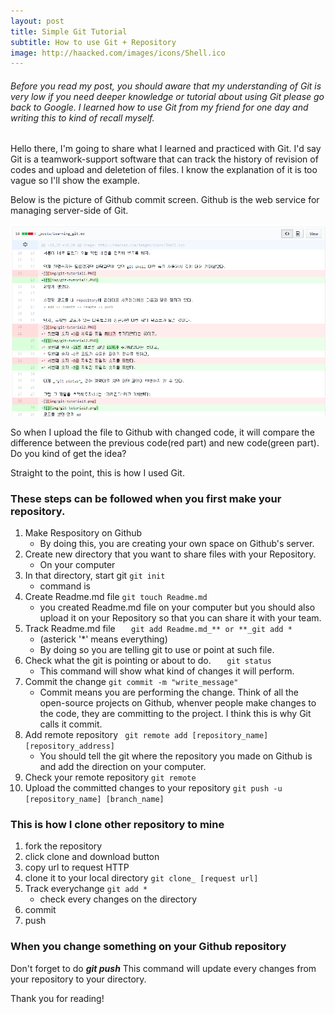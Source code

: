 ```yaml
---
layout: post
title: Simple Git Tutorial
subtitle: How to use Git + Repository
image: http://haacked.com/images/icons/Shell.ico
---
```


###### Before you read my post, you should aware that my understanding of Git is very low if you need deeper knowledge or tutorial about using Git please go back to Google. I learned how to use Git from my friend for one day and writing this to kind of recall myself.

Hello there, I'm going to share what I learned and practiced with Git.
I'd say Git is a teamwork-support software that can track the history of revision of codes and upload and deletetion of files.
I know the explanation of it is too vague so I'll show the example.

Below is the picture of Github commit screen. Github is the web service for managing server-side of Git.

![git_example](/img/git-example.PNG)

So when I upload the file to Github with changed code, it will compare the difference between the previous code(red part) and new code(green part). Do you kind of get the idea?

Straight to the point, this is how I used Git.
### These steps can be followed when you first make your repository.

1. Make Respository on Github
   * By doing this, you are creating your own space on Github's server.
2. Create new directory that you want to share files with your Repository.
   * On your computer
3. In that directory, start git
        ```
        git init
        ```
    * command is
4. Create Readme.md file
        ```
        git touch Readme.md
        ```
   * you created Readme.md file on your computer but you should also upload it on your Repository so that you can share it with your team.
5. Track Readme.md file
        ```   
        git add Readme.md_** or **_git add *
        ```
   * (asterick '*' means everything)
   * By doing so you are telling git to use or point at such file.
6. Check what the git is pointing or about to do.
        ```   
        git status
        ```
   * This command will show what kind of changes it will perform.
7. Commit the change
        ```
        git commit -m "write_message"
        ```
   * Commit means you are performing the change. Think of all the open-source projects on Github, whenver people make changes to the code, they are committing to the project. I think this is why Git calls it commit.
8. Add remote repository
        ``` 
        git remote add [repository_name] [repository_address]
        ```
   * You should tell the git where the repository you made on Github is and add the direction on your computer.
9. Check your remote repository
        ```
        git remote
        ```
10. Upload the committed changes to your repository
        ```
        git push -u [repository_name] [branch_name]
        ```
### This is how I clone other repository to mine

1. fork the repository
2. click clone and download button
3. copy url to request HTTP
4. clone it to your local directory
        ```
        git clone_ [request url]
        ```
5. Track everychange
        ```
        git add *
        ```
   * check every changes on the directory
6. commit
7. push

### When you change something on your Github repository
Don't forget to do **_git push_** This command will update every changes from your repository to your directory.

Thank you for reading!
